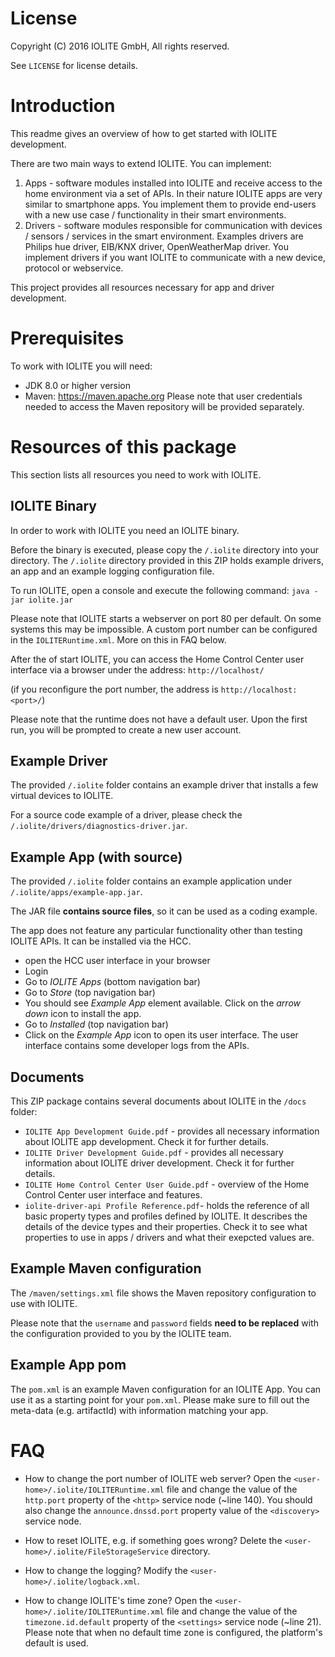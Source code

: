 # License

Copyright (C) 2016 IOLITE GmbH, All rights reserved.

See `LICENSE` for license details.

# Introduction

This readme gives an overview of how to get started with IOLITE development.

There are two main ways to extend IOLITE. You can implement:
1. Apps - software modules installed into IOLITE and receive access to the home
  environment via a set of APIs. In their nature IOLITE apps are very similar to
  smartphone apps. You implement them to provide end-users with a new use case /
  functionality in their smart environments.
2. Drivers - software modules responsible for communication with devices /
  sensors / services in the smart environment. Examples drivers are Philips hue
  driver, EIB/KNX driver, OpenWeatherMap driver. You implement drivers if you
  want IOLITE to communicate with a new device, protocol or webservice.

This project provides all resources necessary for app and driver development.
  
# Prerequisites

To work with IOLITE you will need:
- JDK 8.0 or higher version
- Maven: https://maven.apache.org
  Please note that user credentials needed to access the Maven repository will
  be provided separately.

# Resources of this package
This section lists all resources you need to work with IOLITE.

## IOLITE Binary
In order to work with IOLITE you need an IOLITE binary.

Before the binary is executed, please copy the `/.iolite` directory into your
<user-home> directory. The `/.iolite` directory provided in this ZIP holds example
drivers, an app and an example logging configuration file.

To run IOLITE, open a console and execute the following command:
`java -jar iolite.jar`

Please note that IOLITE starts a webserver on port 80 per default. On some
systems this may be impossible. A custom port number can be configured in the
`IOLITERuntime.xml`. More on this in FAQ below.

After the of start IOLITE, you can access the Home Control Center user interface
via a browser under the address:
`http://localhost/`

(if you reconfigure the port number, the address is `http://localhost:<port>/`)

Please note that the runtime does not have a default user. Upon the first run, you will
be prompted to create a new user account.

## Example Driver
The provided `/.iolite` folder contains an example driver that installs a few
virtual devices to IOLITE.

For a source code example of a driver, please check the `/.iolite/drivers/diagnostics-driver.jar`.  

## Example App (with source)
The provided `/.iolite` folder contains an example application under
`/.iolite/apps/example-app.jar`.

The JAR file **contains source files**, so it can be used as a coding example.

The app does not feature any particular functionality other than testing IOLITE
APIs. It can be installed via the HCC.
- open the HCC user interface in your browser
- Login
- Go to _IOLITE Apps_ (bottom navigation bar)
- Go to _Store_ (top navigation bar)
- You should see _Example App_ element available. Click on the _arrow down_ icon
  to install the app.
- Go to _Installed_ (top navigation bar)
- Click on the _Example App_ icon to open its user interface. The user interface
  contains some developer logs from the APIs.

## Documents
This ZIP package contains several documents about IOLITE in the `/docs` folder:
- `IOLITE App Development Guide.pdf` - provides all necessary information about
  IOLITE app development. Check it for further details.
- `IOLITE Driver Development Guide.pdf` - provides all necessary information
  about IOLITE driver development. Check it for further details.
- `IOLITE Home Control Center User Guide.pdf` - overview of the Home Control
  Center user interface and features.
- `iolite-driver-api Profile Reference.pdf`- holds the reference of all basic
  property types and profiles defined by IOLITE. It describes the details of the device
  types and their properties. Check it to see what properties to use in apps / drivers
  and what their exepcted values are.

## Example Maven configuration
The `/maven/settings.xml` file shows the Maven repository configuration to use with IOLITE.

Please note that the `username` and `password` fields **need to be replaced** with the
configuration provided to you by the IOLITE team.

## Example App pom
The `pom.xml` is an example Maven configuration for an IOLITE App. You can use
it as a starting point for your `pom.xml`. Please make sure to fill out the
meta-data (e.g. artifactId) with information matching your app.

# FAQ

- How to change the port number of IOLITE web server?
  Open the `<user-home>/.iolite/IOLITERuntime.xml` file and change the value of 
  the `http.port` property of the `<http>` service node (~line 140). You should
  also change the `announce.dnssd.port` property value of the `<discovery>`
  service node.
  
- How to reset IOLITE, e.g. if something goes wrong?
  Delete the `<user-home>/.iolite/FileStorageService` directory.
  
- How to change the logging?
  Modify the `<user-home>/.iolite/logback.xml`.
  
- How to change IOLITE's time zone?
  Open the `<user-home>/.iolite/IOLITERuntime.xml` file and change the value of 
  the `timezone.id.default` property of the `<settings>` service node (~line 21).
  Please note that when no default time zone is configured, the platform's default
  is used.